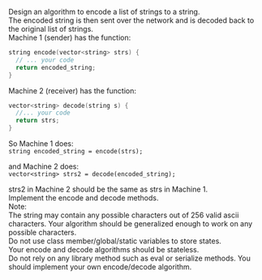 Design an algorithm to encode a list of strings to a string.
<br>The encoded string is then sent over the network and is decoded back to the original list of strings.<br>
Machine 1 (sender) has the function:<br>

```cpp
string encode(vector<string> strs) {
  // ... your code
  return encoded_string;
}
```
Machine 2 (receiver) has the function:<br>

```cpp
vector<string> decode(string s) {
  //... your code
  return strs;
}
```
So Machine 1 does:<br>
`string encoded_string = encode(strs);`

and Machine 2 does:<br>
`vector<string> strs2 = decode(encoded_string);`

strs2 in Machine 2 should be the same as strs in Machine 1.<br>
Implement the encode and decode methods.<br>
Note:<br>
The string may contain any possible characters out of 256 valid ascii characters. Your algorithm should be generalized enough to work on any possible characters.<br>
Do not use class member/global/static variables to store states.<br> 
Your encode and decode algorithms should be stateless.<br>
Do not rely on any library method such as eval or serialize methods. You should implement your own encode/decode algorithm.
